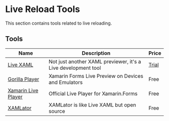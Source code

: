 # Live Reload Tools

This section contains tools related to live reloading.

## Tools

Name | Description | Price
---- | ----------- | -----
[Live XAML](http://www.livexaml.com/) | Not just another XAML previewer, it's a Live development tool | [Trial](http://www.livexaml.com/#purchase)
[Gorilla Player](http://gorillaplayer.com/) | Xamarin Forms Live Preview on Devices and Emulators | Free
[Xamarin Live Player](https://www.xamarin.com/live) | Official Live Player for Xamarin.Forms | Free
[XAMLator](https://github.com/ylatuya/XAMLator) | XAMLator is like Live XAML but open source | Free